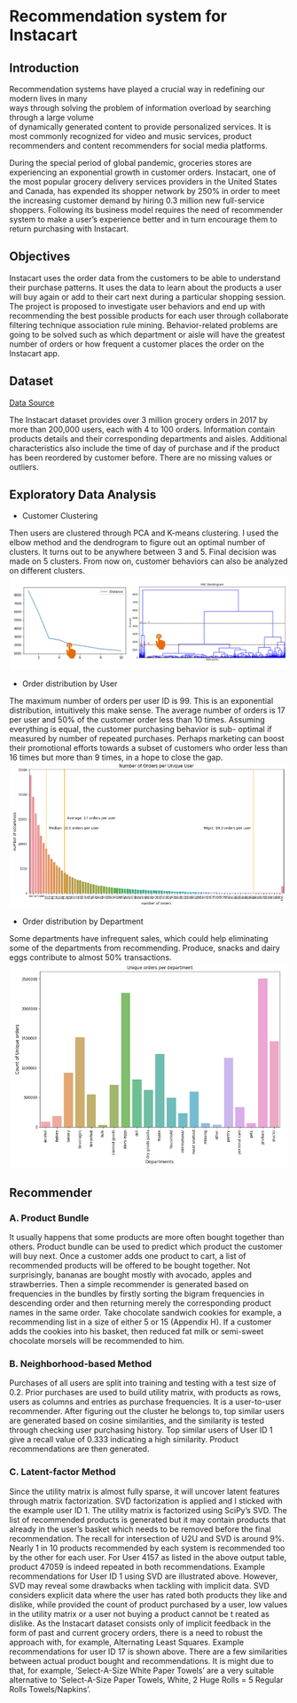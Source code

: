 # Recommendation system for Instacart

## Introduction 

Recommendation systems have played a crucial way in redefining our modern lives in many  
ways through solving the problem of information overload by searching through a large volume  
of dynamically generated content to provide personalized services. It is most commonly 
recognized for video and music services, product recommenders and content recommenders 
for social media platforms.

During the special period of global pandemic, groceries stores are experiencing an exponential 
growth in customer orders. Instacart, one of the most popular grocery delivery services 
providers in the United States and Canada, has expended its shopper network by 250% in order 
to meet the increasing customer demand by hiring 0.3 million new full-service shoppers. 
Following its business model requires the need of recommender system  to make a user’s 
experience better and in turn encourage them to return purchasing with Instacart.

## Objectives

Instacart uses the order data from the customers to be able to understand their purchase 
patterns. It uses the data to learn about the products a user will buy again or add to their cart
next during a particular shopping session. The project is proposed to investigate user behaviors 
and  end up with recommending the best possible products for each user through collaborate 
filtering technique association rule mining. Behavior-related problems are going to be solved 
such as which department or aisle will have the greatest number of orders or how frequent a 
customer places the order on the Instacart app.

## Dataset

[Data Source](https://www.kaggle.com/c/instacart-market-basket-analysis/data)

The Instacart dataset provides over 3 million grocery orders in 2017 by more than 200,000
users, each with 4 to 100 orders. Information contain products details and their corresponding
departments and aisles. Additional characteristics also include the time of day of purchase and
if the product has been reordered by customer before. There are no missing values or outliers.

## Exploratory Data Analysis

* Customer Clustering 

Then users are clustered through PCA and K-means clustering. I used the elbow method and the 
dendrogram to figure out an optimal number of clusters. It turns out to be anywhere between 3 
and 5. Final decision was made on 5 clusters. From now on, customer behaviors can also be 
analyzed on different clusters. 
![1.png](https://github.com/ShengyuHu/EE629/blob/master/Project/Images/1.png)

* Order distribution by User 

The maximum number of orders per user ID is 99. This is an exponential distribution, intuitively 
this make sense. The average number of orders is 17 per user and 50% of the customer order 
less than 10 times. Assuming everything is equal, the customer purchasing behavior is sub-
optimal if measured by number of repeated purchases. Perhaps marketing can boost their 
promotional efforts towards a subset of customers who order less than 16 times but more than 
9 times, in a hope to close the gap.
![2.png](https://github.com/ShengyuHu/EE629/blob/master/Project/Images/2.png)


* Order distribution by Department 

Some departments have infrequent sales, which could help eliminating some of the 
departments from recommending. Produce, snacks and dairy eggs contribute to almost 50% 
transactions.
![3.png](https://github.com/ShengyuHu/EE629/blob/master/Project/Images/3.png)


## Recommender

### A. Product Bundle

It usually happens that some products are more often bought together than others. Product 
bundle can be used to predict which product the customer will buy next. Once a customer adds
one product to cart, a list of recommended products will be offered to be bought together. 
Not surprisingly, bananas are bought mostly with avocado, apples and strawberries. Then a
simple recommender is generated based on frequencies in the bundles by firstly sorting the
bigram frequencies in descending order and then returning merely the corresponding product 
names in the same order. Take chocolate sandwich cookies for example, a recommending list in 
a size of either 5 or 15 (Appendix H). If a customer adds the cookies into his basket, then 
reduced fat milk or semi-sweet chocolate morsels will be recommended to him. 

### B. Neighborhood-based Method

Purchases of all users are split into training and testing with a test size of 0.2. Prior purchases 
are used to build utility matrix, with products as rows, users as columns and entries as purchase 
frequencies. 
It is a user-to-user recommender. After figuring out the cluster he belongs to, top similar users 
are generated based on cosine similarities, and the similarity is tested through checking user 
purchasing history. Top similar users of User ID 1 give a recall value of 0.333 indicating a high 
similarity. Product recommendations are then generated.

### C. Latent-factor Method

Since the utility matrix is almost fully sparse, it will uncover latent features through matrix
factorization. SVD factorization is applied and I sticked with the example user ID 1. The utility 
matrix is factorized using SciPy’s SVD. The list of recommended products is generated but it 
may contain products that already in the user’s basket which needs to be removed before the 
final recommendation.
The recall for intersection of U2U and SVD is around 9%. Nearly 1 in 10 products recommended 
by each system is recommended too by the other for each user. For User 4157 as listed in the 
above output table, product 47059 is indeed repeated in both recommendations.
Example recommendations for User ID 1 using SVD are illustrated above. However, SVD may
reveal some drawbacks when tackling with implicit data. SVD considers explicit data where the 
user has rated both products they like and dislike, while provided the count of product 
purchased by a user, low values in the utility matrix or a user not buying a product cannot be t
reated as dislike. As the Instacart dataset consists only of implicit feedback in the form of past 
and current grocery orders, there is a need to robust the approach with, for example,
Alternating Least Squares.
Example recommendations for user ID 17 is shown above. There are a few similarities between 
actual product bought and recommendations. It is might due to that, for example, ‘Select-A-Size
White Paper Towels’ are a very suitable alternative to ‘Select-A-Size Paper Towels, White, 2 
Huge Rolls = 5 Regular Rolls Towels/Napkins’.

